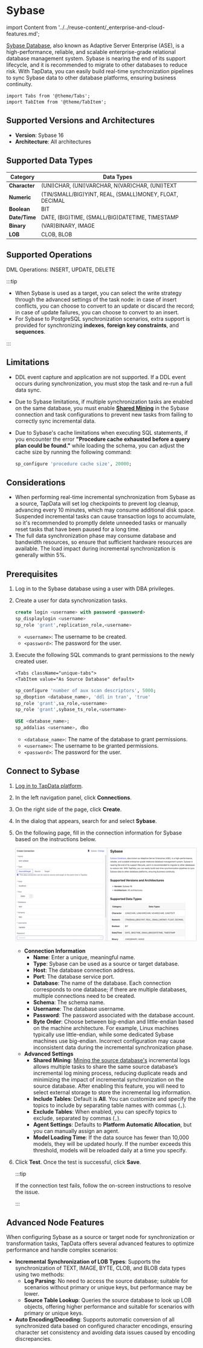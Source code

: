 # Sybase

import Content from '../../reuse-content/_enterprise-and-cloud-features.md';

<Content />

[Sybase Database](https://infocenter.sybase.com/help/index.jsp), also known as Adaptive Server Enterprise (ASE), is a high-performance, reliable, and scalable enterprise-grade relational database management system. Sybase is nearing the end of its support lifecycle, and it is recommended to migrate to other databases to reduce risk. With TapData, you can easily build real-time synchronization pipelines to sync Sybase data to other database platforms, ensuring business continuity.

```mdx-code-block
import Tabs from '@theme/Tabs';
import TabItem from '@theme/TabItem';
```

## Supported Versions and Architectures

* **Version**: Sybase 16
* **Architecture**: All architectures

## Supported Data Types

| **Category**  | **Data Types**                                          |
| ------------- | ------------------------------------------------------- |
| **Character** | (UNI)CHAR, (UNI)VARCHAR, N(VAR)CHAR, (UNI)TEXT          |
| **Numeric**   | (TIN/SMALL/BIG)YINT, REAL, (SMALL)MONEY, FLOAT, DECIMAL |
| **Boolean**   | BIT                                                     |
| **Date/Time** | DATE, (BIG)TIME, (SMALL/BIG)DATETIME, TIMESTAMP         |
| **Binary**    | (VAR)BINARY, IMAGE                                      |
| **LOB**       | CLOB, BLOB                                              |

## Supported Operations

DML Operations: INSERT, UPDATE, DELETE

:::tip

- When Sybase is used as a target, you can select the write strategy through the advanced settings of the task node: in case of insert conflicts, you can choose to convert to an update or discard the record; in case of update failures, you can choose to convert to an insert.
- For Sybase to PostgreSQL synchronization scenarios, extra support is provided for synchronizing **indexes**, **foreign key constraints**, and **sequences**.

:::

## Limitations

- DDL event capture and application are not supported. If a DDL event occurs during synchronization, you must stop the task and re-run a full data sync.

- Due to Sybase limitations, if multiple synchronization tasks are enabled on the same database, you must enable **[Shared Mining](../../operational-data-hub/advanced/share-mining.md)** in the Sybase connection and task configurations to prevent new tasks from failing to correctly sync incremental data.

- Due to Sybase's cache limitations when executing SQL statements, if you encounter the error **"Procedure cache exhausted before a query plan could be found."** while loading the schema, you can adjust the cache size by running the following command:

  ```sql
  sp_configure 'procedure cache size', 20000;
  ```

## Considerations

- When performing real-time incremental synchronization from Sybase as a source, TapData will set log checkpoints to prevent log cleanup, advancing every 10 minutes, which may consume additional disk space. Suspended incremental tasks can cause transaction logs to accumulate, so it's recommended to promptly delete unneeded tasks or manually reset tasks that have been paused for a long time.
- The full data synchronization phase may consume database and bandwidth resources, so ensure that sufficient hardware resources are available. The load impact during incremental synchronization is generally within 5%.

## <span id="prerequisites">Prerequisites</span>

1. Log in to the Sybase database using a user with DBA privileges.

2. Create a user for data synchronization tasks.

   ```sql
   create login <username> with password <password>
   sp_displaylogin <username>
   sp_role 'grant',replication_role,<username>
   ```

   - `<username>`: The username to be created.
   - `<password>`: The password for the user.

3. Execute the following SQL commands to grant permissions to the newly created user.

   ```mdx-code-block
   <Tabs className="unique-tabs">
   <TabItem value="As Source Database" default>
   ```

   ```sql
   sp_configure 'number of aux scan descriptors', 5000; 
   sp_dboption <database_name>, 'ddl in tran', 'true'
   sp_role 'grant',sa_role,<username>
   sp_role 'grant',sybase_ts_role,<username>
   ```

   </TabItem>
   
   <TabItem value="As Target Database">
   
   ```sql
   USE <database_name>;
   sp_addalias <username>, dbo
   ```
   </TabItem>
   </Tabs>

   - `<database_name>`: The name of the database to grant permissions.
   - `<username>`: The username to be granted permissions.
   - `<password>`: The password for the user.

## Connect to Sybase

1. [Log in to TapData platform](../../user-guide/log-in.md).

2. In the left navigation panel, click **Connections**.

3. On the right side of the page, click **Create**.

4. In the dialog that appears, search for and select **Sybase**.

5. On the following page, fill in the connection information for Sybase based on the instructions below.

   ![Sybase Connection Settings](../../images/sybase_connection.png)

   * **Connection Information**
     * **Name**: Enter a unique, meaningful name.
     * **Type**: Sybase can be used as a source or target database.
     * **Host**: The database connection address.
     * **Port**: The database service port.
     * **Database**: The name of the database. Each connection corresponds to one database; if there are multiple databases, multiple connections need to be created.
     * **Schema**: The schema name.
     * **Username**: The database username.
     * **Password**: The password associated with the database account.
     * **Byte Order**: Choose between big-endian and little-endian based on the machine architecture. For example, Linux machines typically use little-endian, while some dedicated Sybase machines use big-endian. Incorrect configuration may cause inconsistent data during the incremental synchronization phase.
   * **Advanced Settings**
      * **Shared Mining**: [Mining the source database's](../../operational-data-hub/advanced/share-mining.md) incremental logs allows multiple tasks to share the same source database’s incremental log mining process, reducing duplicate reads and minimizing the impact of incremental synchronization on the source database. After enabling this feature, you will need to select external storage to store the incremental log information.
      * **Include Tables**: Default is **All**. You can customize and specify the topics to include by separating table names with commas (`,`).
      * **Exclude Tables**: When enabled, you can specify topics to exclude, separated by commas (`,`).
      * **Agent Settings**: Defaults to **Platform Automatic Allocation**, but you can manually assign an agent.
      * **Model Loading Time**: If the data source has fewer than 10,000 models, they will be updated hourly. If the number exceeds this threshold, models will be reloaded daily at a time you specify.

6. Click **Test**. Once the test is successful, click **Save**.

   :::tip

   If the connection test fails, follow the on-screen instructions to resolve the issue.

   :::

## Advanced Node Features

When configuring Sybase as a source or target node for synchronization or transformation tasks, TapData offers several advanced features to optimize performance and handle complex scenarios:

- **Incremental Synchronization of LOB Types**: Supports the synchronization of TEXT, IMAGE, BYTE, CLOB, and BLOB data types using two methods:
  - **Log Parsing**: No need to access the source database; suitable for scenarios without primary or unique keys, but performance may be lower.
  - **Source Table Lookup**: Queries the source database to look up LOB objects, offering higher performance and suitable for scenarios with primary or unique keys.
- **Auto Encoding/Decoding**: Supports automatic conversion of all synchronized data based on configured character encodings, ensuring character set consistency and avoiding data issues caused by encoding discrepancies.